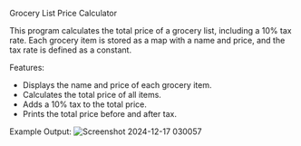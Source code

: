 Grocery List Price Calculator

This program calculates the total price of a grocery list, including a 10% tax rate. Each grocery item is stored as a map with a name and price, and the tax rate is defined as a constant.

Features:
- Displays the name and price of each grocery item.
- Calculates the total price of all items.
- Adds a 10% tax to the total price.
- Prints the total price before and after tax.

Example Output:
![Screenshot 2024-12-17 030057](https://github.com/user-attachments/assets/e4241c29-9c68-4739-a640-463cd764f715)
